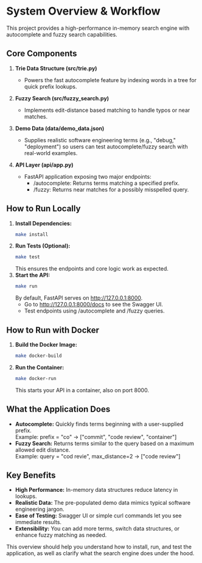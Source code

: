 # System Overview & Workflow

This project provides a high-performance in-memory search engine with autocomplete and fuzzy search capabilities.

## Core Components
1. **Trie Data Structure (src/trie.py)**  
   - Powers the fast autocomplete feature by indexing words in a tree for quick prefix lookups.

2. **Fuzzy Search (src/fuzzy_search.py)**  
   - Implements edit-distance based matching to handle typos or near matches.

3. **Demo Data (data/demo_data.json)**  
   - Supplies realistic software engineering terms (e.g., "debug," "deployment") so users can test autocomplete/fuzzy search with real-world examples.

4. **API Layer (api/app.py)**  
   - FastAPI application exposing two major endpoints:
     - /autocomplete: Returns terms matching a specified prefix.
     - /fuzzy: Returns near matches for a possibly misspelled query.

## How to Run Locally
1. **Install Dependencies:**  
   ```bash
   make install
   ```
2. **Run Tests (Optional):**  
   ```bash
   make test
   ```
   This ensures the endpoints and core logic work as expected.
3. **Start the API:**  
   ```bash
   make run
   ```
   By default, FastAPI serves on http://127.0.0.1:8000.  
   - Go to http://127.0.0.1:8000/docs to see the Swagger UI.
   - Test endpoints using /autocomplete and /fuzzy queries.

## How to Run with Docker
1. **Build the Docker Image:**  
   ```bash
   make docker-build
   ```
2. **Run the Container:**  
   ```bash
   make docker-run
   ```
   This starts your API in a container, also on port 8000.

## What the Application Does
- **Autocomplete:** Quickly finds terms beginning with a user-supplied prefix.  
  Example: prefix = "co" → ["commit", "code review", "container"]
- **Fuzzy Search:** Returns terms similar to the query based on a maximum allowed edit distance.  
  Example: query = "cod revie", max_distance=2 → ["code review"]

## Key Benefits
- **High Performance:** In-memory data structures reduce latency in lookups.
- **Realistic Data:** The pre-populated demo data mimics typical software engineering jargon.
- **Ease of Testing:** Swagger UI or simple curl commands let you see immediate results.
- **Extensibility:** You can add more terms, switch data structures, or enhance fuzzy matching as needed.

This overview should help you understand how to install, run, and test the application, as well as clarify what the search engine does under the hood.
